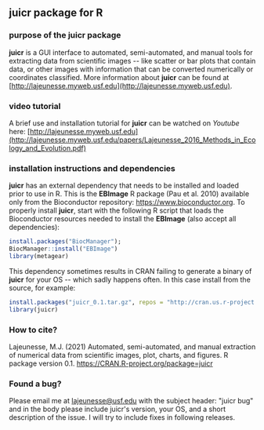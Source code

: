 ## juicr package for R

### purpose of the juicr package
**juicr** is a GUI interface to automated, semi-automated, and manual tools for extracting data from scientific images -- like scatter or bar plots that contain data, or other images with information that can be converted numerically or coordinates classified. More information about **juicr** can be found at [http://lajeunesse.myweb.usf.edu](http://lajeunesse.myweb.usf.edu).

### video tutorial
A brief use and installation tutorial for **juicr** can be watched on *Youtube* here:
[http://lajeunesse.myweb.usf.edu](http://lajeunesse.myweb.usf.edu/papers/Lajeunesse_2016_Methods_in_Ecology_and_Evolution.pdf)

### installation instructions and dependencies
**juicr** has an external dependency that needs to be installed and loaded prior to use in R. This is the **EBImage** R package (Pau et al. 2010) available only from the Bioconductor repository: https://www.bioconductor.org. 
To properly install **juicr**, start with the following R script that loads the Bioconductor resources needed to install the **EBImage** (also accept all dependencies):

``` r
install.packages("BiocManager"); 
BiocManager::install("EBImage")
library(metagear)
``` 

This dependency sometimes results in CRAN failing to generate a binary of **juicr** for your OS -- which sadly happens often. In this case install from the source, for example:

``` r
install.packages("juicr_0.1.tar.gz", repos = "http://cran.us.r-project.org", type = "source", dependencies = TRUE)
library(juicr)
``` 

### How to cite?
Lajeunesse, M.J. (2021) Automated, semi-automated, and manual extraction of numerical data from scientific images, plot, charts, and figures. R package version 0.1. https://CRAN.R-project.org/package=juicr

### Found a bug?
Please email me at lajeunesse@usf.edu with the subject header: "juicr bug" and in the body please include juicr's version, your OS, and a short description of the issue.  I will try to include fixes in following releases.